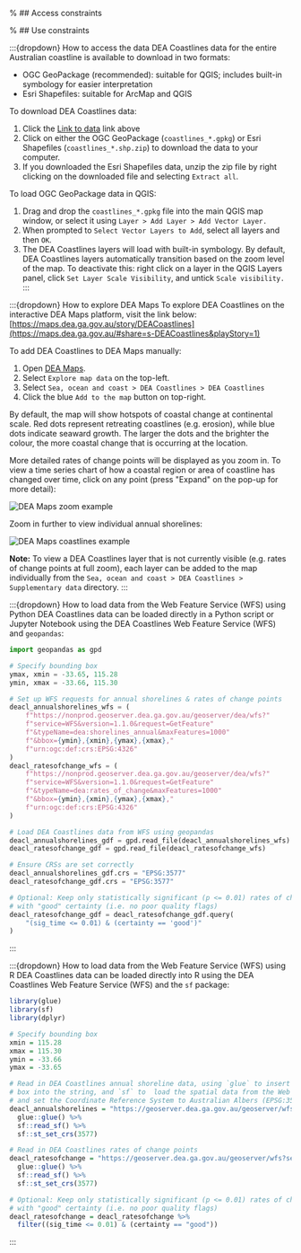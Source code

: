 % ## Access constraints

% ## Use constraints

:::{dropdown} How to access the data
DEA Coastlines data for the entire Australian coastline is available to download in two formats:
* OGC GeoPackage (recommended): suitable for QGIS; includes built-in symbology for easier interpretation
* Esri Shapefiles: suitable for ArcMap and QGIS

To download DEA Coastlines data:
1. Click the [Link to data](https://data.dea.ga.gov.au/?prefix=derivative/dea_coastlines/) link above
2. Click on either the OGC GeoPackage (`coastlines_*.gpkg`) or Esri Shapefiles (`coastlines_*.shp.zip`) to download the data to your computer.
3. If you downloaded the Esri Shapefiles data, unzip the zip file by right clicking on the downloaded file and selecting `Extract all`.

To load OGC GeoPackage data in QGIS:
1. Drag and drop the `coastlines_*.gpkg` file into the main QGIS map window, or select it using `Layer > Add Layer > Add Vector Layer.`
2. When prompted to `Select Vector Layers to Add`, select all layers and then `OK`.
3. The DEA Coastlines layers will load with built-in symbology. By default, DEA Coastlines layers automatically transition based on the zoom level of the map. To deactivate this: right click on a layer in the QGIS Layers panel, click `Set Layer Scale Visibility`, and untick `Scale visibility.`
:::

:::{dropdown} How to explore DEA Maps
To explore DEA Coastlines on the interactive DEA Maps platform, visit the link below:
[https://maps.dea.ga.gov.au/story/DEACoastlines](https://maps.dea.ga.gov.au/#share=s-DEACoastlines&playStory=1)

To add DEA Coastlines to DEA Maps manually:
1. Open [DEA Maps](https://maps.dea.ga.gov.au/).
2. Select `Explore map data` on the top-left.
3. Select `Sea, ocean and coast > DEA Coastlines > DEA Coastlines`
4. Click the blue `Add to the map` button on top-right.

By default, the map will show hotspots of coastal change at continental scale. Red dots represent retreating coastlines (e.g. erosion), while blue dots indicate seaward growth. The larger the dots and the brighter the colour, the more coastal change that is occurring at the location. 

More detailed rates of change points will be displayed as you zoom in. To view a time series chart of how a coastal region or area of coastline has changed over time, click on any point (press "Expand" on the pop-up for more detail):

![DEA Maps zoom example](/_media/cmi/DEACoastLines_DEAMaps_1.gif)

Zoom in further to view individual annual shorelines:

![DEA Maps coastlines example](/_media/cmi/DEACoastLines_DEAMaps_2.gif)

**Note:** To view a DEA Coastlines layer that is not currently visible (e.g. rates of change points at full zoom), each layer can be added to the map individually from the `Sea, ocean and coast > DEA Coastlines > Supplementary data` directory.
:::

:::{dropdown} How to load data from the Web Feature Service (WFS) using Python
DEA Coastlines data can be loaded directly in a Python script or Jupyter Notebook using the DEA Coastlines Web Feature Service (WFS) and `geopandas`:  

```python
import geopandas as gpd

# Specify bounding box
ymax, xmin = -33.65, 115.28
ymin, xmax = -33.66, 115.30

# Set up WFS requests for annual shorelines & rates of change points
deacl_annualshorelines_wfs = (
    f"https://nonprod.geoserver.dea.ga.gov.au/geoserver/dea/wfs?"
    f"service=WFS&version=1.1.0&request=GetFeature"
    f"&typeName=dea:shorelines_annual&maxFeatures=1000"
    f"&bbox={ymin},{xmin},{ymax},{xmax},"
    f"urn:ogc:def:crs:EPSG:4326"
)
deacl_ratesofchange_wfs = (
    f"https://nonprod.geoserver.dea.ga.gov.au/geoserver/dea/wfs?"
    f"service=WFS&version=1.1.0&request=GetFeature"
    f"&typeName=dea:rates_of_change&maxFeatures=1000"
    f"&bbox={ymin},{xmin},{ymax},{xmax},"
    f"urn:ogc:def:crs:EPSG:4326"
)

# Load DEA Coastlines data from WFS using geopandas
deacl_annualshorelines_gdf = gpd.read_file(deacl_annualshorelines_wfs)
deacl_ratesofchange_gdf = gpd.read_file(deacl_ratesofchange_wfs)

# Ensure CRSs are set correctly
deacl_annualshorelines_gdf.crs = "EPSG:3577"
deacl_ratesofchange_gdf.crs = "EPSG:3577"

# Optional: Keep only statistically significant (p <= 0.01) rates of change points
# with "good" certainty (i.e. no poor quality flags)
deacl_ratesofchange_gdf = deacl_ratesofchange_gdf.query(
    "(sig_time <= 0.01) & (certainty == 'good')"
)
```
:::

:::{dropdown} How to load data from the Web Feature Service (WFS) using R
DEA Coastlines data can be loaded directly into R using the DEA Coastlines Web Feature Service (WFS) and the `sf` package:

```r
library(glue)
library(sf)
library(dplyr)

# Specify bounding box
xmin = 115.28
xmax = 115.30
ymin = -33.66
ymax = -33.65

# Read in DEA Coastlines annual shoreline data, using `glue` to insert our bounding
# box into the string, and `sf` to  load the spatial data from the Web Feature Service
# and set the Coordinate Reference System to Australian Albers (EPSG:3577)
deacl_annualshorelines = "https://geoserver.dea.ga.gov.au/geoserver/wfs?service=WFS&version=1.1.0&request=GetFeature&typeName=dea:shorelines_annual&maxFeatures=1000&bbox={ymin},{xmin},{ymax},{xmax},urn:ogc:def:crs:EPSG:4326" %>%
  glue::glue() %>%
  sf::read_sf() %>%
  sf::st_set_crs(3577)

# Read in DEA Coastlines rates of change points
deacl_ratesofchange = "https://geoserver.dea.ga.gov.au/geoserver/wfs?service=WFS&version=1.1.0&request=GetFeature&typeName=dea:rates_of_change&maxFeatures=1000&bbox={ymin},{xmin},{ymax},{xmax},urn:ogc:def:crs:EPSG:4326" %>%
  glue::glue() %>%
  sf::read_sf() %>%
  sf::st_set_crs(3577)

# Optional: Keep only statistically significant (p <= 0.01) rates of change points 
# with "good" certainty (i.e. no poor quality flags)
deacl_ratesofchange = deacl_ratesofchange %>% 
  filter((sig_time <= 0.01) & (certainty == "good"))
```
:::

